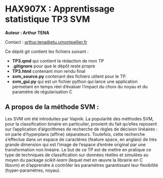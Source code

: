 # HAX907X : Apprentissage statistique TP3 SVM
**Auteur : Arthur TENA** 

Contact : arthur.tena@etu.umontpellier.fr

Ce dépôt git contient les fichiers suivant :
- **TP3.qmd** qui contient la rédaction de mon TP
- **.gitignore** pour que le dépôt reste propre
- **TP3.html** contenant mon rendu final
- **svm_source.py** contenant des fichiers utilent pour le TP.
- **svm_gui.py** qui est un fichier python qui lance une application permetant en temps réel d’évaluer l’impact du choix du noyau et du paramètre de régularisation C

## A propos de la méthode SVM :
Les SVM ont été introduites par Vapnik. La popularité des méthodes SVM, pour
la classification binaire en particulier, provient du fait qu’elles reposent sur l’application d’algorithmes de recherche de règles de décision linéaires : on parle d’hyperplans (affine) séparateurs. Toutefois, cette recherche s’effectue dans un espace de caractères (feature space, en anglais) de très grande dimension qui est l’image de l’espace d’entrée original par une transformation non linéaire.
Le but de ce TP est de mettre en pratique ce type de techniques de classification sur données réelles et
simulées au moyen du package *scikit-learn* (lequel met en œuvre la librairie en C libsvm) et d’apprendre
à contrôler les paramètres garantissant leur flexibilité (hyper-paramètres, noyau).

